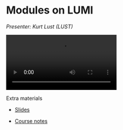 # Modules on LUMI

*Presenter: Kurt Lust (LUST)*

<video src="https://462000265.lumidata.eu/2day-20240502/recordings/04_Modules_on_LUMI.mp4" controls="controls">
</video>
<!--
A video recording will follow.
-->

<!--
Materials will be made available after the lecture
-->

Extra materials

-   [Slides](https://462000265.lumidata.eu/2day-20240502/files/LUMI-2day-20240502-04-modules.pdf)

-   [Course notes](04_Modules.md)
